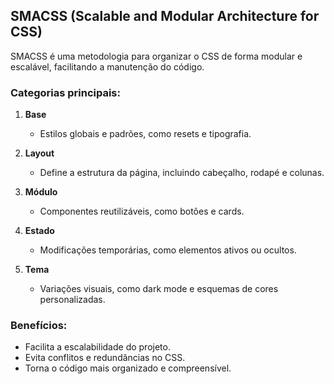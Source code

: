 ## SMACSS (Scalable and Modular Architecture for CSS)

SMACSS é uma metodologia para organizar o CSS de forma modular e escalável, facilitando a manutenção do código.

### Categorias principais:

1. **Base**  
   - Estilos globais e padrões, como resets e tipografia.
   
2. **Layout**  
   - Define a estrutura da página, incluindo cabeçalho, rodapé e colunas.
   
3. **Módulo**  
   - Componentes reutilizáveis, como botões e cards.
   
4. **Estado**  
   - Modificações temporárias, como elementos ativos ou ocultos.
   
5. **Tema**  
   - Variações visuais, como dark mode e esquemas de cores personalizadas.

### Benefícios:
- Facilita a escalabilidade do projeto.
- Evita conflitos e redundâncias no CSS.
- Torna o código mais organizado e compreensível.

